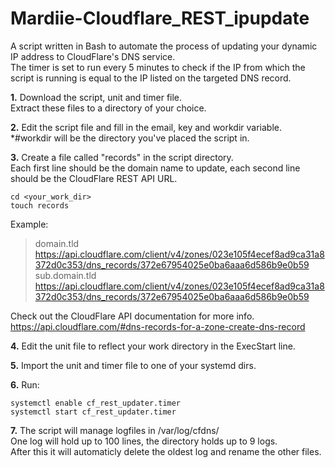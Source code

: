 # Mardiie-Cloudflare_REST_ipupdate
A script written in Bash to automate the process of updating your dynamic IP address to CloudFlare's DNS service. \
The timer is set to run every 5 minutes to check if the IP from which the script is running is equal to the IP listed on the targeted DNS record.

**1.**
Download the script, unit and timer file.\
Extract these files to a directory of your choice.

**2.**
Edit the script file and fill in the email, key and workdir variable.\
*#workdir will be the directory you've placed the script in.

**3.**
Create a file called "records" in the script directory. \
Each first line should be the domain name to update, each second line should be the CloudFlare REST API URL.

```
cd <your_work_dir>
touch records
```

Example:
> domain.tld \
> https://api.cloudflare.com/client/v4/zones/023e105f4ecef8ad9ca31a8372d0c353/dns_records/372e67954025e0ba6aaa6d586b9e0b59 \
> sub.domain.tld \
> https://api.cloudflare.com/client/v4/zones/023e105f4ecef8ad9ca31a8372d0c353/dns_records/372e67954025e0ba6aaa6d586b9e0b59

Check out the CloudFlare API documentation for more info.\
https://api.cloudflare.com/#dns-records-for-a-zone-create-dns-record

**4.**
Edit the unit file to reflect your work directory in the ExecStart line.

**5.**
Import the unit and timer file to one of your systemd dirs.

**6.**
Run:
```
systemctl enable cf_rest_updater.timer
systemctl start cf_rest_updater.timer
```

**7.**
The script will manage logfiles in /var/log/cfdns/ \
One log will hold up to 100 lines, the directory holds up to 9 logs. \
After this it will automaticly delete the oldest log and rename the other files.
